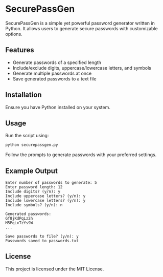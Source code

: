 # SecurePassGen

SecurePassGen is a simple yet powerful password generator written in Python. It allows users to generate secure passwords with customizable options.

## Features

- Generate passwords of a specified length
- Include/exclude digits, uppercase/lowercase letters, and symbols
- Generate multiple passwords at once
- Save generated passwords to a text file

## Installation

Ensure you have Python installed on your system.

## Usage 

Run the script using:

```sh
python securepassgen.py
```

Follow the prompts to generate passwords with your preferred settings.

## Example Output

```
Enter number of passwords to generate: 5
Enter password length: 12
Include digits? (y/n): y
Include uppercase letters? (y/n): y
Include lowercase letters? (y/n): y
Include symbols? (y/n): n

Generated passwords:
Gf8jKdPqLz2h
M5PqLxTzYs9W
...

Save passwords to file? (y/n): y
Passwords saved to passwords.txt
```

## License

This project is licensed under the MIT License.

